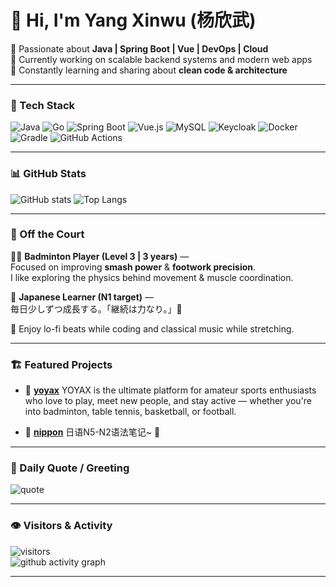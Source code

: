# 👋 Hi, I'm Yang Xinwu (杨欣武) 

🌱 Passionate about **Java | Spring Boot | Vue | DevOps | Cloud**  
💼 Currently working on scalable backend systems and modern web apps  
🎯 Constantly learning and sharing about **clean code & architecture**

---

### 🧰 Tech Stack

![Java](https://img.shields.io/badge/Java-ED8B00?style=flat-square&logo=openjdk&logoColor=white)
![Go](https://img.shields.io/badge/Go-00ADD8?style=flat-square&logo=go&logoColor=white)
![Spring Boot](https://img.shields.io/badge/Spring_Boot-6DB33F?style=flat-square&logo=springboot&logoColor=white)
![Vue.js](https://img.shields.io/badge/Vue.js-35495E?style=flat-square&logo=vuedotjs&logoColor=4FC08D)
![MySQL](https://img.shields.io/badge/MySQL-005C84?style=flat-square&logo=mysql&logoColor=white)
![Keycloak](https://img.shields.io/badge/Keycloak-4A90E2?style=flat-square&logo=keycloak&logoColor=white)
![Docker](https://img.shields.io/badge/Docker-2496ED?style=flat-square&logo=docker&logoColor=white)
![Gradle](https://img.shields.io/badge/Gradle-02303A?style=flat-square&logo=gradle&logoColor=white)
![GitHub Actions](https://img.shields.io/badge/GitHub_Actions-2088FF?style=flat-square&logo=githubactions&logoColor=white)

---

### 📊 GitHub Stats

<div align="left">

![GitHub stats](https://github-readme-stats.vercel.app/api?username=xinwu-yang&show_icons=true&theme=ambient_gradient&count_private=true)
![Top Langs](https://github-readme-stats.vercel.app/api/top-langs/?username=xinwu-yang&layout=compact&theme=ambient_gradient)

</div>

---

### 🏸 Off the Court

🏋️‍♂️ **Badminton Player (Level 3 | 3 years)** —  
Focused on improving **smash power** & **footwork precision**.  
I like exploring the physics behind movement & muscle coordination.

📖 **Japanese Learner (N1 target)** —  
毎日少しずつ成長する。「継続は力なり。」💪  

🎵 Enjoy lo-fi beats while coding and classical music while stretching.

---

### 🏗️ Featured Projects

- 🔹 [**yoyax**](https://github.com/xinwu-yang/yoyax)
  YOYAX is the ultimate platform for amateur sports enthusiasts who love to play, meet new people, and stay active — whether you're into badminton, table tennis, basketball, or football.

- 🔹 [**nippon**](https://github.com/xinwu-yang/nippon)
  日语N5-N2语法笔记~ 🍻

---

### 💬 Daily Quote / Greeting

![quote](https://quotes-github-readme.vercel.app/api?type=horizontal&theme=light&border=true)

---

### 👁️ Visitors & Activity

![visitors](https://komarev.com/ghpvc/?username=xinwu-yang&color=brightgreen&style=for-the-badge)  
![github activity graph](https://github-readme-activity-graph.vercel.app/graph?username=xinwu-yang&theme=github-compact)

---
